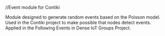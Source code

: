 //Event module for Contiki

Module designed to generate random events based on the Poisson model.
Used in the Contiki project to make possible that nodes detect events.
Applied in the Following Events in Dense IoT Groups Project.